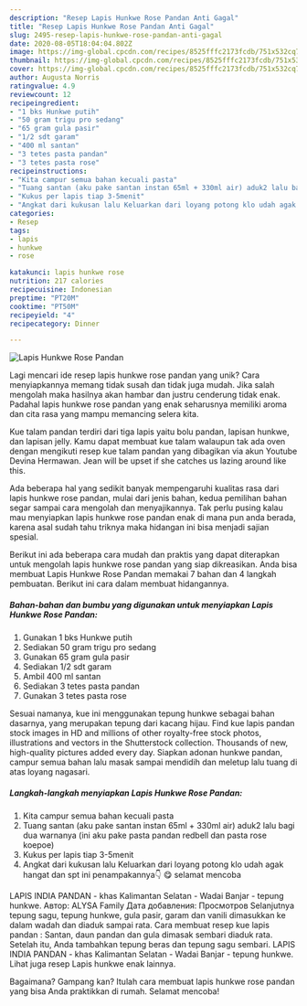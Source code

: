 ```yaml
---
description: "Resep Lapis Hunkwe Rose Pandan Anti Gagal"
title: "Resep Lapis Hunkwe Rose Pandan Anti Gagal"
slug: 2495-resep-lapis-hunkwe-rose-pandan-anti-gagal
date: 2020-08-05T18:04:04.802Z
image: https://img-global.cpcdn.com/recipes/8525fffc2173fcdb/751x532cq70/lapis-hunkwe-rose-pandan-foto-resep-utama.jpg
thumbnail: https://img-global.cpcdn.com/recipes/8525fffc2173fcdb/751x532cq70/lapis-hunkwe-rose-pandan-foto-resep-utama.jpg
cover: https://img-global.cpcdn.com/recipes/8525fffc2173fcdb/751x532cq70/lapis-hunkwe-rose-pandan-foto-resep-utama.jpg
author: Augusta Norris
ratingvalue: 4.9
reviewcount: 12
recipeingredient:
- "1 bks Hunkwe putih"
- "50 gram trigu pro sedang"
- "65 gram gula pasir"
- "1/2 sdt garam"
- "400 ml santan"
- "3 tetes pasta pandan"
- "3 tetes pasta rose"
recipeinstructions:
- "Kita campur semua bahan kecuali pasta"
- "Tuang santan (aku pake santan instan 65ml + 330ml air) aduk2 lalu bagi dua warnanya (ini aku pake pasta pandan redbell dan pasta rose koepoe)"
- "Kukus per lapis tiap 3-5menit"
- "Angkat dari kukusan lalu Keluarkan dari loyang potong klo udah agak hangat dan spt ini penampakannya👇 😋 selamat mencoba"
categories:
- Resep
tags:
- lapis
- hunkwe
- rose

katakunci: lapis hunkwe rose 
nutrition: 217 calories
recipecuisine: Indonesian
preptime: "PT20M"
cooktime: "PT50M"
recipeyield: "4"
recipecategory: Dinner

---
```



![Lapis Hunkwe Rose Pandan](https://img-global.cpcdn.com/recipes/8525fffc2173fcdb/751x532cq70/lapis-hunkwe-rose-pandan-foto-resep-utama.jpg)

Lagi mencari ide resep lapis hunkwe rose pandan yang unik? Cara menyiapkannya memang tidak susah dan tidak juga mudah. Jika salah mengolah maka hasilnya akan hambar dan justru cenderung tidak enak. Padahal lapis hunkwe rose pandan yang enak seharusnya memiliki aroma dan cita rasa yang mampu memancing selera kita.

Kue talam pandan terdiri dari tiga lapis yaitu bolu pandan, lapisan hunkwe, dan lapisan jelly. Kamu dapat membuat kue talam walaupun tak ada oven dengan mengikuti resep kue talam pandan yang dibagikan via akun Youtube Devina Hermawan. Jean will be upset if she catches us lazing around like this.

Ada beberapa hal yang sedikit banyak mempengaruhi kualitas rasa dari lapis hunkwe rose pandan, mulai dari jenis bahan, kedua pemilihan bahan segar sampai cara mengolah dan menyajikannya. Tak perlu pusing kalau mau menyiapkan lapis hunkwe rose pandan enak di mana pun anda berada, karena asal sudah tahu triknya maka hidangan ini bisa menjadi sajian spesial.


Berikut ini ada beberapa cara mudah dan praktis yang dapat diterapkan untuk mengolah lapis hunkwe rose pandan yang siap dikreasikan. Anda bisa membuat Lapis Hunkwe Rose Pandan memakai 7 bahan dan 4 langkah pembuatan. Berikut ini cara dalam membuat hidangannya.

<!--inarticleads1-->

##### Bahan-bahan dan bumbu yang digunakan untuk menyiapkan Lapis Hunkwe Rose Pandan:

1. Gunakan 1 bks Hunkwe putih
1. Sediakan 50 gram trigu pro sedang
1. Gunakan 65 gram gula pasir
1. Sediakan 1/2 sdt garam
1. Ambil 400 ml santan
1. Sediakan 3 tetes pasta pandan
1. Gunakan 3 tetes pasta rose


Sesuai namanya, kue ini menggunakan tepung hunkwe sebagai bahan dasarnya, yang merupakan tepung dari kacang hijau. Find kue lapis pandan stock images in HD and millions of other royalty-free stock photos, illustrations and vectors in the Shutterstock collection. Thousands of new, high-quality pictures added every day. Siapkan adonan hunkwe pandan, campur semua bahan lalu masak sampai mendidih dan meletup lalu tuang di atas loyang nagasari. 

<!--inarticleads2-->

##### Langkah-langkah menyiapkan Lapis Hunkwe Rose Pandan:

1. Kita campur semua bahan kecuali pasta
1. Tuang santan (aku pake santan instan 65ml + 330ml air) aduk2 lalu bagi dua warnanya (ini aku pake pasta pandan redbell dan pasta rose koepoe)
1. Kukus per lapis tiap 3-5menit
1. Angkat dari kukusan lalu Keluarkan dari loyang potong klo udah agak hangat dan spt ini penampakannya👇 😋 selamat mencoba


LAPIS INDIA PANDAN - khas Kalimantan Selatan - Wadai Banjar - tepung hunkwe. Автор: ALYSA Family Дата добавления: Просмотров Selanjutnya tepung sagu, tepung hunkwe, gula pasir, garam dan vanili dimasukkan ke dalam wadah dan diaduk sampai rata. Cara membuat resep kue lapis pandan : Santan, daun pandan dan gula dimasak sembari diaduk rata. Setelah itu, Anda tambahkan tepung beras dan tepung sagu sembari. LAPIS INDIA PANDAN - khas Kalimantan Selatan - Wadai Banjar - tepung hunkwe. Lihat juga resep Lapis hunkwe enak lainnya. 

Bagaimana? Gampang kan? Itulah cara membuat lapis hunkwe rose pandan yang bisa Anda praktikkan di rumah. Selamat mencoba!
